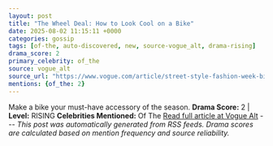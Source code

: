 ```yaml
---
layout: post
title: "The Wheel Deal: How to Look Cool on a Bike"
date: 2025-08-02 11:15:11 +0000
categories: gossip
tags: [of-the, auto-discovered, new, source-vogue_alt, drama-rising]
drama_score: 2
primary_celebrity: of_the
source: vogue_alt
source_url: "https://www.vogue.com/article/street-style-fashion-week-biking-fashion-copenhagen"
mentions: {of_the: 2}
---
```


Make a bike your must-have accessory of the season. **Drama Score:** 2 | **Level:** RISING **Celebrities Mentioned:** Of The [Read full article at Vogue Alt](https://www.vogue.com/article/street-style-fashion-week-biking-fashion-copenhagen) --- *This post was automatically generated from RSS feeds. Drama scores are calculated based on mention frequency and source reliability.*